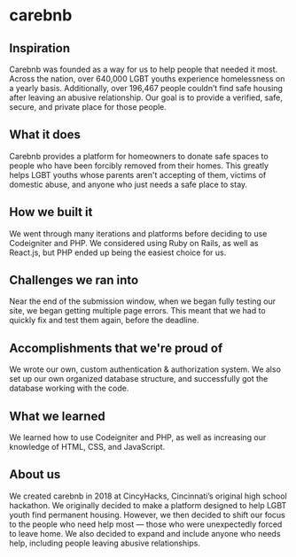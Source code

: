 # carebnb

## Inspiration
Carebnb was founded as a way for us to help people that needed it most. Across the nation, over 640,000 LGBT youths experience homelessness on a yearly basis. Additionally, over 196,467 people couldn’t find safe housing after leaving an abusive relationship. Our goal is to provide a verified, safe, secure, and private place for those people.

## What it does
Carebnb provides a platform for homeowners to donate safe spaces to people who have been forcibly removed from their homes. This greatly helps LGBT youths whose parents aren't accepting of them, victims of domestic abuse, and anyone who just needs a safe place to stay.

## How we built it
We went through many iterations and platforms before deciding to use Codeigniter and PHP. We considered using Ruby on Rails, as well as React.js, but PHP ended up being the easiest choice for us.

## Challenges we ran into
Near the end of the submission window, when we began fully testing our site, we began getting multiple page errors. This meant that we had to quickly fix and test them again, before the deadline.

## Accomplishments that we're proud of
We wrote our own, custom authentication & authorization system. We also set up our own organized database structure, and successfully got the database working with the code.

## What we learned
We learned how to use Codeigniter and PHP, as well as increasing our knowledge of HTML, CSS, and JavaScript.

## About us
We created carebnb in 2018 at CincyHacks, Cincinnati’s original high school hackathon. We originally decided to make a platform designed to help LGBT youth find permanent housing. However, we then decided to shift our focus to the people who need help most — those who were unexpectedly forced to leave home. We also decided to expand and include anyone who needs help, including people leaving abusive relationships.
